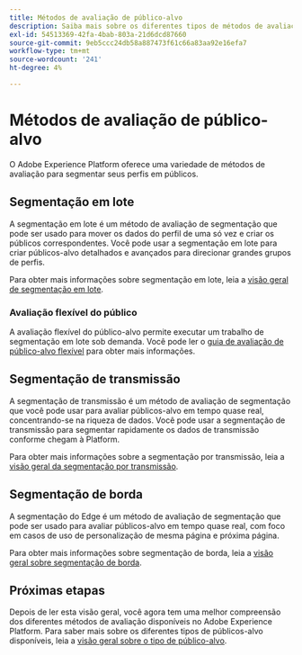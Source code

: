 ```yaml
---
title: Métodos de avaliação de público-alvo
description: Saiba mais sobre os diferentes tipos de métodos de avaliação disponíveis no Adobe Experience Platform.
exl-id: 54513369-42fa-4bab-803a-21d6dcd87660
source-git-commit: 9eb5ccc24db58a887473f61c66a83aa92e16efa7
workflow-type: tm+mt
source-wordcount: '241'
ht-degree: 4%

---
```


# Métodos de avaliação de público-alvo

O Adobe Experience Platform oferece uma variedade de métodos de avaliação para segmentar seus perfis em públicos.

## Segmentação em lote

A segmentação em lote é um método de avaliação de segmentação que pode ser usado para mover os dados do perfil de uma só vez e criar os públicos correspondentes. Você pode usar a segmentação em lote para criar públicos-alvo detalhados e avançados para direcionar grandes grupos de perfis.

Para obter mais informações sobre segmentação em lote, leia a [visão geral de segmentação em lote](./batch-segmentation.md).

### Avaliação flexível do público

A avaliação flexível do público-alvo permite executar um trabalho de segmentação em lote sob demanda. Você pode ler o [guia de avaliação de público-alvo flexível](./flexible-audience-evaluation.md) para obter mais informações.

## Segmentação de transmissão

A segmentação de transmissão é um método de avaliação de segmentação que você pode usar para avaliar públicos-alvo em tempo quase real, concentrando-se na riqueza de dados. Você pode usar a segmentação de transmissão para segmentar rapidamente os dados de transmissão conforme chegam à Platform.

Para obter mais informações sobre a segmentação por transmissão, leia a [visão geral da segmentação por transmissão](./streaming-segmentation.md).

## Segmentação de borda

A segmentação do Edge é um método de avaliação de segmentação que pode ser usado para avaliar públicos-alvo em tempo quase real, com foco em casos de uso de personalização de mesma página e próxima página.

Para obter mais informações sobre segmentação de borda, leia a [visão geral sobre segmentação de borda](./edge-segmentation.md).

## Próximas etapas

Depois de ler esta visão geral, você agora tem uma melhor compreensão dos diferentes métodos de avaliação disponíveis no Adobe Experience Platform. Para saber mais sobre os diferentes tipos de públicos-alvo disponíveis, leia a [visão geral sobre o tipo de público-alvo](../types/overview.md).
